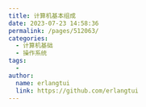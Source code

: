 ```yaml
---
title: 计算机基本组成
date: 2023-07-23 14:58:36
permalink: /pages/512063/
categories:
  - 计算机基础
  - 操作系统
tags:
  - 
author: 
  name: erlangtui
  link: https://github.com/erlangtui
---
```

